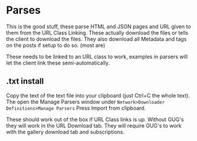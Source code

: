 # Parses
This is the good stuff, these parse HTML and JSON pages and URL given to them from the URL Class Linking.
These actually download the files or tells the client to download the files.
They also download all Metadata and tags on the posts if setup to do so. (most are)

These needs to be linked to an URL class to work, examples in parsers will let the client link these semi-automatically.

## .txt install
Copy the text of the text file into your clipboard (just Ctrl+C the whole text).
The open the Manage Parsers window under `Network>Downloader Definitions>Manage Parsers`
Press Import from clipboard.

These should work out of the box if URL Class links is up.
Without GUG's they will work in the URL Download tab.
They will require GUG's to work with the gallery download tab and subscriptions.